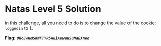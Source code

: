 # Natas Level 5 Solution

in this challenge, all you need to do is to change the value of the cookie: `loggedin` to 1.


**Flag:** ***`0RoJwHdSKWFTYR5WuiAewauSuNaBXned`*** 

